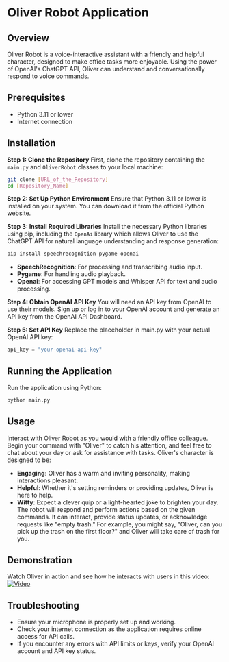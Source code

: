 # Oliver Robot Application

## Overview
Oliver Robot is a voice-interactive assistant with a friendly and helpful character, designed to make office tasks more enjoyable. Using the power of OpenAI's ChatGPT API, Oliver can understand and conversationally respond to voice commands.

## Prerequisites
- Python 3.11 or lower
- Internet connection

## Installation
**Step 1: Clone the Repository**
First, clone the repository containing the `main.py` and `OliverRobot` classes to your local machine:
```bash
git clone [URL_of_the_Repository]
cd [Repository_Name]
```

**Step 2: Set Up Python Environment**
Ensure that Python 3.11 or lower is installed on your system. You can download it from the official Python website.

**Step 3: Install Required Libraries**
Install the necessary Python libraries using pip, including the `OpenAi` library which allows Oliver to use the ChatGPT API for natural language understanding and response generation:
```bash
pip install speechrecognition pygame openai
```
- **SpeechRecognition**: For processing and transcribing audio input.
- **Pygame**: For handling audio playback.
- **Openai**: For accessing GPT models and Whisper API for text and audio processing.

**Step 4: Obtain OpenAI API Key**
You will need an API key from OpenAI to use their models. Sign up or log in to your OpenAI account and generate an API key from the OpenAI API Dashboard.

**Step 5: Set API Key**
Replace the placeholder in main.py with your actual OpenAI API key:
```python
api_key = "your-openai-api-key"
``` 

## Running the Application
Run the application using Python:
```bash
python main.py
```

## Usage
Interact with Oliver Robot as you would with a friendly office colleague. Begin your command with "Oliver" to catch his attention, and feel free to chat about your day or ask for assistance with tasks. Oliver's character is designed to be:
- **Engaging**: Oliver has a warm and inviting personality, making interactions pleasant.
- **Helpful**: Whether it's setting reminders or providing updates, Oliver is here to help.
- **Witty**: Expect a clever quip or a light-hearted joke to brighten your day.
The robot will respond and perform actions based on the given commands. It can interact, provide status updates, or acknowledge requests like "empty trash."
For example, you might say, "Oliver, can you pick up the trash on the first floor?" and Oliver will take care of trash for you.

## Demonstration
Watch Oliver in action and see how he interacts with users in this video: 
[![Video]([https://img.youtube.com/vi/jXnoFqcAkQA/maxresdefault.jpg)](https://www.youtube.com/watch?v=jXnoFqcAkQA](https://youtu.be/bHiHujXHWiA))

## Troubleshooting
- Ensure your microphone is properly set up and working.
- Check your internet connection as the application requires online access for API calls.
- If you encounter any errors with API limits or keys, verify your OpenAI account and API key status.
